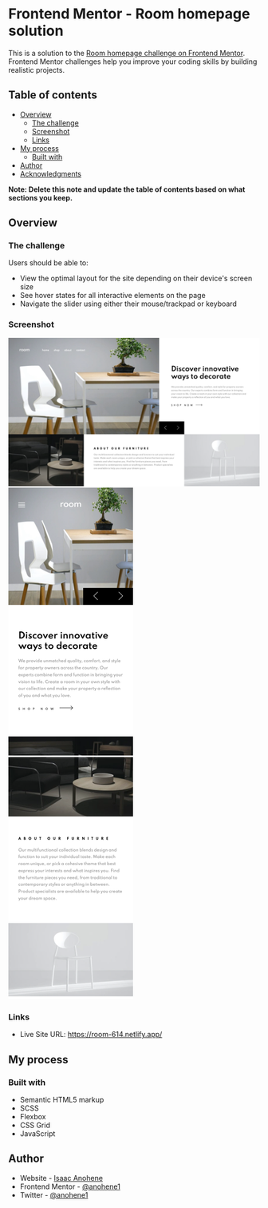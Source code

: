 # Frontend Mentor - Room homepage solution

This is a solution to the [Room homepage challenge on Frontend Mentor](https://www.frontendmentor.io/challenges/room-homepage-BtdBY_ENq). Frontend Mentor challenges help you improve your coding skills by building realistic projects. 

## Table of contents

- [Overview](#overview)
  - [The challenge](#the-challenge)
  - [Screenshot](#screenshot)
  - [Links](#links)
- [My process](#my-process)
  - [Built with](#built-with)
- [Author](#author)
- [Acknowledgments](#acknowledgments)

**Note: Delete this note and update the table of contents based on what sections you keep.**

## Overview

### The challenge

Users should be able to:

- View the optimal layout for the site depending on their device's screen size
- See hover states for all interactive elements on the page
- Navigate the slider using either their mouse/trackpad or keyboard

### Screenshot

![](./screenshot1.png)
![](./screenshot2.png)


### Links

- Live Site URL: https://room-614.netlify.app/

## My process

### Built with

- Semantic HTML5 markup
- SCSS
- Flexbox
- CSS Grid
- JavaScript

## Author

- Website - [Isaac Anohene](https://anohene1.github.io)
- Frontend Mentor - [@anohene1](https://www.frontendmentor.io/profile/anohene1)
- Twitter - [@anohene1](https://www.twitter.com/anohene1)